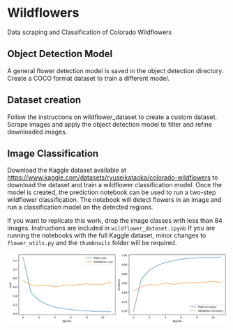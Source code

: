 # Wildflowers
Data scraping and Classification of Colorado Wildflowers

## Object Detection Model
A general flower detection model is saved in the object detection directory. Create a COCO format dataset to train a different model.

## Dataset creation
Follow the instructions on wildflower_dataset to create a custom dataset. Scrape images and apply the object detection model to filter and refine downloaded images. 

## Image Classification
Download the Kaggle dataset available at https://www.kaggle.com/datasets/ryuseikataoka/colorado-wildflowers to download the dataset and train a wildflower classification model. Once the model is created, the prediction notebook can be used to run a two-step wildflower classification. The notebook will detect flowers in an image and run a classification model on the detected regions. 

If you want to replicate this work, drop the image classes with less than 84 images. Instructions are included in `wildflower_dataset.ipynb` If you are running the notebooks with the full Kaggle dataset, minor changes to `flower_utils.py` and the `thumbnails` folder will be required. 

![Alt text](/utils/training%20curves.png?raw=true "Optional Title")

